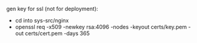 gen key for ssl (not for deployment):
- cd into sys-src/nginx
- openssl req -x509 -newkey rsa:4096 -nodes -keyout certs/key.pem -out certs/cert.pem -days 365
